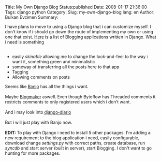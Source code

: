 Title: My Own Django Blog
Status:published
Date: 2008-01-17 21:36:00
Tags: django python
Category: 
Slug: my-own-django-blog
lang: en
Author: Bulkan Evcimen
Summary: 

I have plans to move to using a Django blog that i can customize myself. I don't know if i should go down the route of implementing my own or using one that exist. <a href="http://blog.michaeltrier.com/2007/12/30/django-blogging-apps">Here</a> is a list of Blogging applications written in Django. What i need is something<br /><br /><ul><li>easily <i>skinable</i> allowing me to change the look-and-feel to the way i want it, something green and minimalistic</li><li>someway of transferring all the posts here to that app</li><li>Tagging</li><li>Allowing comments on posts<br /></li></ul>Seems like <a href="http://coderseye.com/2007/banjo-blog-nearing-01-release.html">Banjo</a> has all the things i want.<br /><br />Maybe <a href="http://code.google.com/p/blogmaker">Blogmaker</a> aswell. Even though Byteflow has Threaded comments it restricts comments to only registered users which i don't want.<br /><br />And i may look into <a href="http://code.google.com/p/django-diario/">django-diario</a><br /><br />But i will just play with Banjo now.<br /><br /><span style="font-weight: bold;">EDIT: </span>To play with Django i need to install 5 other packages. I'm adding a new requirement to the blog application i need, easily configurable, download change <span style="font-style: italic;">settings.py </span>with correct paths, create database, run <span style="font-style: italic;">syncdb</span> and start server (built in server), start Blogging. I don't want to go hunting for more packages.<br />
